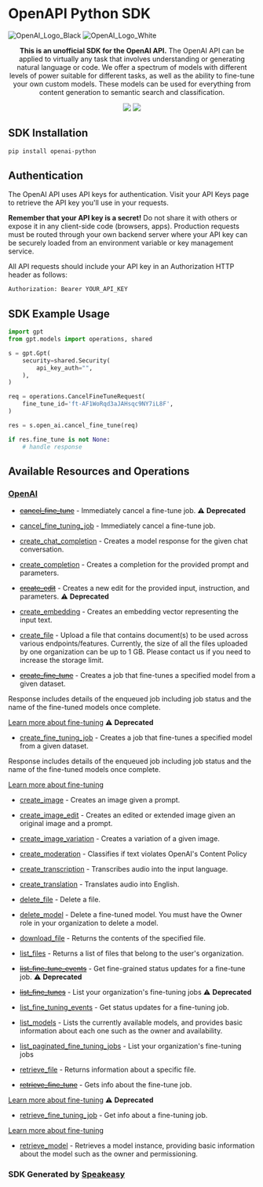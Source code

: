 # OpenAPI Python SDK

![OpenAI_Logo_Black](https://user-images.githubusercontent.com/6267663/220744241-48f469af-40b6-4d7f-ab48-8426b30189f0.svg#gh-light-mode-only)
![OpenAI_Logo_White](https://user-images.githubusercontent.com/6267663/220744513-66c99d0e-ed91-4577-982f-e7128d35ce95.svg#gh-dark-mode-only)

<div align="center">
   <p><strong>This is an unofficial SDK for the OpenAI API.</strong> The OpenAI API can be applied to virtually any task that involves understanding or generating natural language or code. We offer a spectrum of models with different levels of power suitable for different tasks, as well as the ability to fine-tune your own custom models. These models can be used for everything from content generation to semantic search and classification.</p>
   <a href="https://github.com/speakeasy-sdks/openai-python-sdk/actions"><img src="https://img.shields.io/github/actions/workflow/status/speakeasy-sdks/openai-python-sdk/speakeasy_sdk_generation.yml?style=for-the-badge" /></a>
   <a href="https://platform.openai.com/docs/introduction"><img src="https://img.shields.io/static/v1?label=Docs&message=API Ref&color=2ca47c&style=for-the-badge" /></a>
</div>

<!-- Start SDK Installation -->
## SDK Installation

```bash
pip install openai-python
```
<!-- End SDK Installation -->

## Authentication

The OpenAI API uses API keys for authentication. Visit your API Keys page to retrieve the API key you'll use in your requests.

**Remember that your API key is a secret!** Do not share it with others or expose it in any client-side code (browsers, apps). Production requests must be routed through your own backend server where your API key can be securely loaded from an environment variable or key management service.

All API requests should include your API key in an Authorization HTTP header as follows:

```bash
Authorization: Bearer YOUR_API_KEY
```

## SDK Example Usage
<!-- Start SDK Example Usage -->


```python
import gpt
from gpt.models import operations, shared

s = gpt.Gpt(
    security=shared.Security(
        api_key_auth="",
    ),
)

req = operations.CancelFineTuneRequest(
    fine_tune_id='ft-AF1WoRqd3aJAHsqc9NY7iL8F',
)

res = s.open_ai.cancel_fine_tune(req)

if res.fine_tune is not None:
    # handle response
```
<!-- End SDK Example Usage -->

<!-- Start SDK Available Operations -->
## Available Resources and Operations


### [OpenAI](docs/sdks/openai/README.md)

* [~~cancel_fine_tune~~](docs/sdks/openai/README.md#cancel_fine_tune) - Immediately cancel a fine-tune job.
 :warning: **Deprecated**
* [cancel_fine_tuning_job](docs/sdks/openai/README.md#cancel_fine_tuning_job) - Immediately cancel a fine-tune job.

* [create_chat_completion](docs/sdks/openai/README.md#create_chat_completion) - Creates a model response for the given chat conversation.
* [create_completion](docs/sdks/openai/README.md#create_completion) - Creates a completion for the provided prompt and parameters.
* [~~create_edit~~](docs/sdks/openai/README.md#create_edit) - Creates a new edit for the provided input, instruction, and parameters. :warning: **Deprecated**
* [create_embedding](docs/sdks/openai/README.md#create_embedding) - Creates an embedding vector representing the input text.
* [create_file](docs/sdks/openai/README.md#create_file) - Upload a file that contains document(s) to be used across various endpoints/features. Currently, the size of all the files uploaded by one organization can be up to 1 GB. Please contact us if you need to increase the storage limit.

* [~~create_fine_tune~~](docs/sdks/openai/README.md#create_fine_tune) - Creates a job that fine-tunes a specified model from a given dataset.

Response includes details of the enqueued job including job status and the name of the fine-tuned models once complete.

[Learn more about fine-tuning](/docs/guides/legacy-fine-tuning)
 :warning: **Deprecated**
* [create_fine_tuning_job](docs/sdks/openai/README.md#create_fine_tuning_job) - Creates a job that fine-tunes a specified model from a given dataset.

Response includes details of the enqueued job including job status and the name of the fine-tuned models once complete.

[Learn more about fine-tuning](/docs/guides/fine-tuning)

* [create_image](docs/sdks/openai/README.md#create_image) - Creates an image given a prompt.
* [create_image_edit](docs/sdks/openai/README.md#create_image_edit) - Creates an edited or extended image given an original image and a prompt.
* [create_image_variation](docs/sdks/openai/README.md#create_image_variation) - Creates a variation of a given image.
* [create_moderation](docs/sdks/openai/README.md#create_moderation) - Classifies if text violates OpenAI's Content Policy
* [create_transcription](docs/sdks/openai/README.md#create_transcription) - Transcribes audio into the input language.
* [create_translation](docs/sdks/openai/README.md#create_translation) - Translates audio into English.
* [delete_file](docs/sdks/openai/README.md#delete_file) - Delete a file.
* [delete_model](docs/sdks/openai/README.md#delete_model) - Delete a fine-tuned model. You must have the Owner role in your organization to delete a model.
* [download_file](docs/sdks/openai/README.md#download_file) - Returns the contents of the specified file.
* [list_files](docs/sdks/openai/README.md#list_files) - Returns a list of files that belong to the user's organization.
* [~~list_fine_tune_events~~](docs/sdks/openai/README.md#list_fine_tune_events) - Get fine-grained status updates for a fine-tune job.
 :warning: **Deprecated**
* [~~list_fine_tunes~~](docs/sdks/openai/README.md#list_fine_tunes) - List your organization's fine-tuning jobs
 :warning: **Deprecated**
* [list_fine_tuning_events](docs/sdks/openai/README.md#list_fine_tuning_events) - Get status updates for a fine-tuning job.

* [list_models](docs/sdks/openai/README.md#list_models) - Lists the currently available models, and provides basic information about each one such as the owner and availability.
* [list_paginated_fine_tuning_jobs](docs/sdks/openai/README.md#list_paginated_fine_tuning_jobs) - List your organization's fine-tuning jobs

* [retrieve_file](docs/sdks/openai/README.md#retrieve_file) - Returns information about a specific file.
* [~~retrieve_fine_tune~~](docs/sdks/openai/README.md#retrieve_fine_tune) - Gets info about the fine-tune job.

[Learn more about fine-tuning](/docs/guides/legacy-fine-tuning)
 :warning: **Deprecated**
* [retrieve_fine_tuning_job](docs/sdks/openai/README.md#retrieve_fine_tuning_job) - Get info about a fine-tuning job.

[Learn more about fine-tuning](/docs/guides/fine-tuning)

* [retrieve_model](docs/sdks/openai/README.md#retrieve_model) - Retrieves a model instance, providing basic information about the model such as the owner and permissioning.
<!-- End SDK Available Operations -->

### SDK Generated by [Speakeasy](https://docs.speakeasyapi.dev/docs/using-speakeasy/client-sdks)
